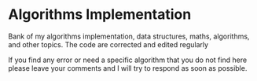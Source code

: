 # Algorithms Implementation
Bank of my algorithms implementation, data structures, maths, algorithms, and other topics. The code are corrected and edited regularly

If you find any error or need a specific algorithm that you do not find here please leave your comments and I will try to respond as soon as possible.
